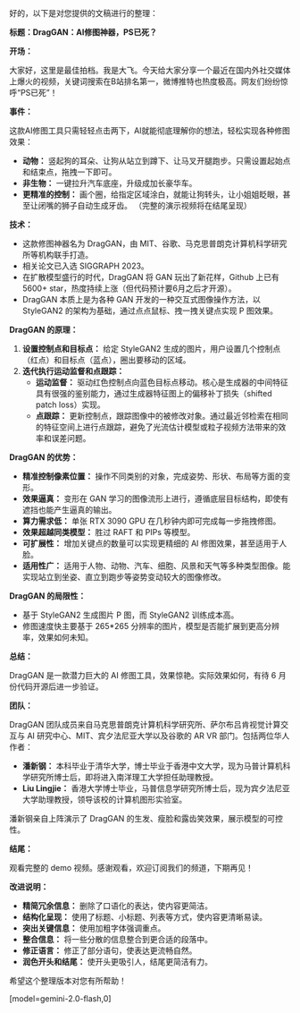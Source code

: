 好的，以下是对您提供的文稿进行的整理：

**标题：DragGAN：AI修图神器，PS已死？**

**开场：**

大家好，这里是最佳拍档。我是大飞。今天给大家分享一个最近在国内外社交媒体上爆火的视频，关键词搜索在B站排名第一，微博推特也热度极高。网友们纷纷惊呼“PS已死”！

**事件：**

这款AI修图工具只需轻轻点击两下，AI就能彻底理解你的想法，轻松实现各种修图效果：

*   **动物：** 竖起狗的耳朵、让狗从站立到蹲下、让马叉开腿跑步。只需设置起始点和结束点，拖拽一下即可。
*   **非生物：** 一键拉升汽车底座，升级成加长豪华车。
*   **更精准的控制：** 画个圈，给指定区域涂白，就能让狗转头，让小姐姐眨眼，甚至让闭嘴的狮子自动生成牙齿。
    （完整的演示视频将在结尾呈现）

**技术：**

*   这款修图神器名为 DragGAN，由 MIT、谷歌、马克思普朗克计算机科学研究所等机构联手打造。
*   相关论文已入选 SIGGRAPH 2023。
*   在扩散模型盛行的时代，DragGAN 将 GAN 玩出了新花样，Github 上已有 5600+ star，热度持续上涨（但代码预计要6月之后才开源）。
*   DragGAN 本质上是为各种 GAN 开发的一种交互式图像操作方法，以 StyleGAN2 的架构为基础，通过点点鼠标、拽一拽关键点实现 P 图效果。

**DragGAN 的原理：**

1.  **设置控制点和目标点：** 给定 StyleGAN2 生成的图片，用户设置几个控制点（红点）和目标点（蓝点），圈出要移动的区域。
2.  **迭代执行运动监督和点跟踪：**
    *   **运动监督：** 驱动红色控制点向蓝色目标点移动。核心是生成器的中间特征具有很强的鉴别能力，通过生成器特征图上的偏移补丁损失（shifted patch loss）实现。
    *   **点跟踪：** 更新控制点，跟踪图像中的被修改对象。通过最近邻检索在相同的特征空间上进行点跟踪，避免了光流估计模型或粒子视频方法带来的效率和误差问题。

**DragGAN 的优势：**

*   **精准控制像素位置：** 操作不同类别的对象，完成姿势、形状、布局等方面的变形。
*   **效果逼真：** 变形在 GAN 学习的图像流形上进行，遵循底层目标结构，即使有遮挡也能产生逼真的输出。
*   **算力需求低：** 单张 RTX 3090 GPU 在几秒钟内即可完成每一步拖拽修图。
*   **效果超越同类模型：** 胜过 RAFT 和 PIPs 等模型。
*   **可扩展性：** 增加关键点的数量可以实现更精细的 AI 修图效果，甚至适用于人脸。
*   **适用性广：** 适用于人物、动物、汽车、细胞、风景和天气等多种类型图像。能实现站立到坐姿、直立到跑步等姿势变动较大的图像修改。

**DragGAN 的局限性：**

*   基于 StyleGAN2 生成图片 P 图，而 StyleGAN2 训练成本高。
*   修图速度快主要基于 265\*265 分辨率的图片，模型是否能扩展到更高分辨率，效果如何未知。

**总结：**

DragGAN 是一款潜力巨大的 AI 修图工具，效果惊艳。实际效果如何，有待 6 月份代码开源后进一步验证。

**团队：**

DragGAN 团队成员来自马克思普朗克计算机科学研究所、萨尔布吕肯视觉计算交互与 AI 研究中心、MIT、宾夕法尼亚大学以及谷歌的 AR VR 部门。包括两位华人作者：

*   **潘新钢：** 本科毕业于清华大学，博士毕业于香港中文大学，现为马普计算机科学研究所博士后，即将进入南洋理工大学担任助理教授。
*   **Liu Lingjie：** 香港大学博士毕业，马普信息学研究所博士后，现为宾夕法尼亚大学助理教授，领导该校的计算机图形实验室。

潘新钢亲自上阵演示了 DragGAN 的生发、瘦脸和露齿笑效果，展示模型的可控性。

**结尾：**

观看完整的 demo 视频。感谢观看，欢迎订阅我们的频道，下期再见！

**改进说明：**

*   **精简冗余信息：** 删除了口语化的表达，使内容更简洁。
*   **结构化呈现：** 使用了标题、小标题、列表等方式，使内容更清晰易读。
*   **突出关键信息：** 使用加粗字体强调重点。
*   **整合信息：** 将一些分散的信息整合到更合适的段落中。
*   **修正语言：** 修正了部分语句，使表达更流畅自然。
*   **润色开头和结尾：** 使开头更吸引人，结尾更简洁有力。

希望这个整理版本对您有所帮助！

[model=gemini-2.0-flash,0]
